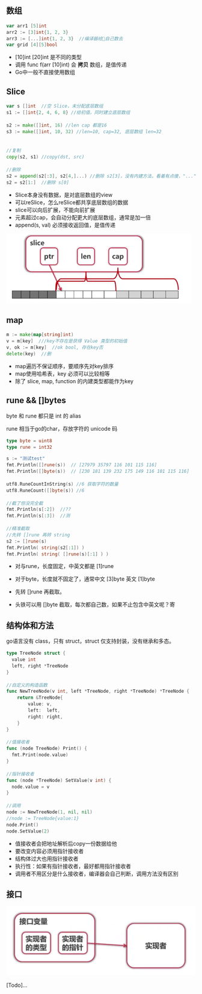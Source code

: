 ## 数组

```go
var arr1 [5]int
arr2 := [3]int{1, 2, 3}
arr3 := [...]int{1, 2, 3}  //编译器给👴自己数去
var grid [4][5]bool
```

- [10]int [20]int 是不同的类型
- 调用 func f(arr [10]int) 会 **拷贝** 数组，是值传递
- Go中一般不直接使用数组

## Slice

```go
var s []int  //空 Slice，未分配底层数组
s1 := []int{2, 4, 6, 8} //给初值，同时建立底层数组

s2 := make([]int, 16) //len cap 都是16
s3 := make([]int, 10, 32) //len=10, cap=32, 底层数组 len=32


//复制
copy(s2, s1) //copy(dst, src)

//删除
s2 = append(s2[:3], s2[4,]...) //删除 s2[3]，没有内建方法，看着有点傻，"..."表示把每个元素都喂进去
s2 = s2[1:]  //删除 s[0]
```

- Slice本身没有数据，是对底层数组的view
- 可以reSlice，怎么reSlice都共享底层数组的数据
- slice可以向后扩展，不能向前扩展
- 元素超过cap，会自动分配更大的底层数组，通常是加一倍
- append(s, val) 必须接收返回值，是值传递



<img src="image-20220316125435093.png" alt="image-20220316125435093" style="zoom:50%;" />

## map

```go
m := make(map[string]int)
v = m[key]  ///key不存在是获得 Value 类型的初始值
v, ok := m[key]  //ok bool, 存在key否
delete(key)  //删
```

- map遍历不保证顺序，要顺序先对key排序
- map使用哈希表，key 必须可以比较相等
- 除了 slice, map, function 的内建类型都能作为key

## rune && []bytes

byte 和 rune 都只是 int 的 alias

rune 相当于go的char，存放字符的 unicode 码

```go
type byte = uint8
type rune = int32
```

```go
s := "测试test"
fmt.Println([]rune(s))  // [27979 35797 116 101 115 116]
fmt.Println([]byte(s))  // [230 181 139 232 175 149 116 101 115 116]

utf8.RuneCountInString(s) //6 获取字符的数量
utf8.RuneCount([]byte(s)) //6

//截了但没完全截
fmt.Println(s[:2])  //??
fmt.Println(s[:3])  //测

//精准截取
//先转 []rune 再转 string
s2 := []rune(s)
fmt.Println( string(s2[:1]) )
fmt.Println( string( []rune(s)[:1] ) )
```

- 对与rune，长度固定，中英文都是 [1]rune

- 对于byte，长度就不固定了，通常中文 [3]byte 英文 [1]byte

- 先转 []rune 再截取。

- 头铁可以用 []byte 截取，每次都自己数，如果不止包含中英文呢？寄



## 结构体和方法

go语言没有 class，只有 struct，struct 仅支持封装，没有继承和多态。

```go
type TreeNode struct {
  value int
  left, right *TreeNode
}

//自定义的构造函数
func NewTreeNode(v int, left *TreeNode, right *TreeNode) *TreeNode {
	return &TreeNode{
		value: v,
		left:  left,
		right: right,
	}
}

//值接收者
func (node TreeNode) Print() {
  fmt.Print(node.value)
}

//指针接收者
func (node *TreeNode) SetValue(v int) {
  node.value = v
}

//调用
node := NewTreeNode(1, nil, nil)
//node := TreeNode{value:1}
node.Print()
node.SetValue(2)
```

- 值接收者会把地址解析后copy一份数据给他
- 要改变内容必须用指针接收者
- 结构体过大也用指针接收者
- 执行性：如果有指针接收者，最好都用指针接收者
- 调用者不用区分是什么接收者，编译器会自己判断，调用方法没有区别

## 接口

<img src="image-20220316141649607.png" alt="image-20220316141649607" style="zoom:50%;" />

[Todo]...